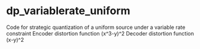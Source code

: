 # dp_variablerate_uniform
Code for strategic quantization of a uniform source under a variable rate constraint 
Encoder distortion function (x^3-y)^2 
Decoder distortion function (x-y)^2
